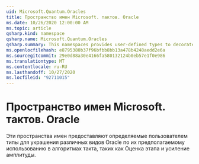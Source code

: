 ```yaml
---
uid: Microsoft.Quantum.Oracles
title: Пространство имен Microsoft. тактов. Oracle
ms.date: 10/26/2020 12:00:00 AM
ms.topic: article
qsharp.kind: namespace
qsharp.name: Microsoft.Quantum.Oracles
qsharp.summary: This namespaces provides user-defined types to decorate various kinds of oracles by their intended use in quantum algorithms such as phase estimation and amplitude amplification.
ms.openlocfilehash: e8795380b37f96bfbb8bb13a478b4248aedd2e6a
ms.sourcegitcommit: 29e0d88a30e4166fa580132124b0eb57e1f0e986
ms.translationtype: MT
ms.contentlocale: ru-RU
ms.lasthandoff: 10/27/2020
ms.locfileid: "92711015"
---
```

# <a name="microsoftquantumoracles-namespace"></a>Пространство имен Microsoft. тактов. Oracle

Эти пространства имен предоставляют определяемые пользователем типы для украшения различных видов Oracle по их предполагаемому использованию в алгоритмах такта, таких как Оценка этапа и усиление амплитуды.

